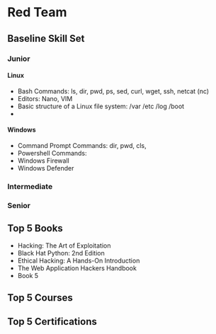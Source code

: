 
# Red Team

## Baseline Skill Set

### Junior
#### Linux
- Bash Commands: ls, dir, pwd, ps, sed, curl, wget, ssh, netcat (nc)
- Editors: Nano, VIM
- Basic structure of a Linux file system: /var /etc /log /boot
- 

#### Windows
- Command Prompt Commands: dir, pwd, cls, 
- Powershell Commands: 
- Windows Firewall
- Windows Defender

### Intermediate

### Senior

## Top 5 Books
- Hacking: The Art of Exploitation
- Black Hat Python: 2nd Edition
- Ethical Hacking: A Hands-On Introduction
- The Web Application Hackers Handbook
- Book 5

## Top 5 Courses

## Top 5 Certifications

